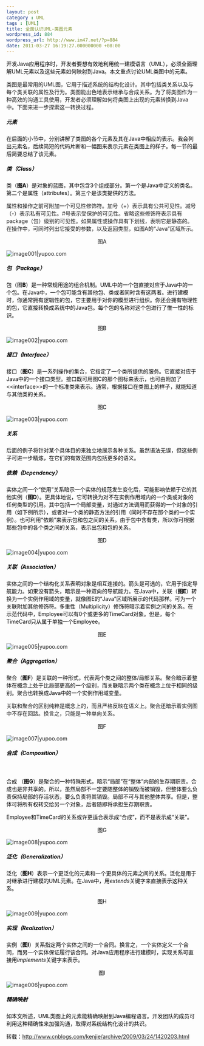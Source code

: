 ```yaml
---
layout: post
category : UML
tags : [UML]
title: 全面认识UML-类图元素
wordpress_id: 884
wordpress_url: http://www.im47.net/?p=884
date: 2011-03-27 16:19:27.000000000 +08:00
---
```

<span style="color: #000000;">开发Java应用程序时，开发者要想有效地利用统一建模语言（UML），必须全面理解UML元素以及这些元素如何映射到Java。本文重点讨论UML类图中的元素。</span>

类图是最常用的UML图，它用于描述系统的结构化设计。其中包括类关系以及与每个类关联的属性及行为。类图能出色地表示继承与合成关系。为了将类图作为一种高效的沟通工具使用，开发者必须理解如何将类图上出现的元素转换到Java中。下面来进一步探索这一转换过程。
<h5><span style="color: #000000;">元素
</span></h5>
<span style="color: #000000;">在后面的小节中，分别讲解了类图的各个元素及其在Java中相应的表示。我会列出元素名，后续简短的代码片断和一幅图来表示元素在类图上的样子。每一节的最后简要总结了该元素。</span>
<h5><span style="color: #000000;">类（Class）
</span></h5>
<span style="color: #000000;"><span style="color: #000000;">类（<strong>图A</strong>）是对象的蓝图，其中包含3个组成部分。第一个是Java中定义的类名。第二个是属性（attributes）。第三个是该类提供的方法。</span></span>

属性和操作之前可附加一个可见性修饰符。加号（+）表示具有公共可见性。减号（-）表示私有可见性。#号表示受保护的可见性。省略这些修饰符表示具有package（包）级别的可见性。如果属性或操作具有下划线，表明它是静态的。在操作中，可同时列出它接受的参数，以及返回类型，如图A的“Java”区域所示。
<p style="text-align: center;">图A</p>
<img class="aligncenter" src="http://pic.yupoo.com/dreambt/AWReN1YN/medium.jpg" alt="image001|yupoo.com" />
<h5><span style="color: #000000;">包（Package）
</span></h5>
<span style="color: #000000;">包（图<strong>B</strong>）是一种常规用途的组合机制。UML中的一个包直接对应于Java中的一个包。在Java中，一个包可能含有其他包、类或者同时含有这两者。进行建模时，你通常拥有逻辑性的包，它主要用于对你的模型进行组织。你还会拥有物理性的包，它直接转换成系统中的Java包。每个包的名称对这个包进行了惟一性的标识。</span>
<p style="text-align: center;"><span style="color: #000000;">图B</span></p>
<img class="aligncenter" src="http://pic.yupoo.com/dreambt/AWReN40M/medium.jpg" alt="image002|yupoo.com" />
<h5><span style="color: #000000;"> 接口（Interface）
</span></h5>
<span style="color: #000000;">接口（<strong>图C</strong>）是一系列操作的集合，它指定了一个类所提供的服务。它直接对应于Java中的一个接口类型。接口既可用图C的那个图标来表示，也可由附加了&lt;&lt;interface&gt;&gt;的一个标准类来表示。通常，根据接口在类图上的样子，就能知道与其他类的关系。</span>
<p style="text-align: center;"><span style="color: #000000;">图C</span></p>
<img class="aligncenter" src="http://pic.yupoo.com/dreambt/AWReNcMM/medium.jpg" alt="image003|yupoo.com" />
<h5><span style="color: #000000;">关系
</span></h5>
<span style="color: #000000;">后面的例子将针对某个具体目的来独立地展示各种关系。虽然语法无误，但这些例子可进一步精炼，在它们的有效范围内包括更多的语义。</span>
<h5><span style="color: #000000;">依赖（Dependency）
</span></h5>
<span style="color: #000000;">实体之间一个“使用”关系暗示一个实体的规范发生变化后，可能影响依赖于它的其他实例（<strong>图D</strong>）。更具体地说，它可转换为对不在实例作用域内的一个类或对象的任何类型的引用。其中包括一个局部变量，对通过方法调用而获得的一个对象的引用（如下例所示），或者对一个类的静态方法的引用（同时不存在那个类的一个实例）。也可利用“依赖”来表示包和包之间的关系。由于包中含有类，所以你可根据那些包中的各个类之间的关系，表示出包和包的关系。</span>
<p style="text-align: center;"><span style="color: #000000;">图D</span></p>
<img class="aligncenter" src="http://pic.yupoo.com/dreambt/AWReNlzx/medium.jpg" alt="image004|yupoo.com" />
<h5><span style="color: #000000;"> 关联（Association）
</span></h5>
<span style="color: #000000;">实体之间的一个结构化关系表明对象是相互连接的。箭头是可选的，它用于指定导航能力。如果没有箭头，暗示是一种双向的导航能力。在Java中，关联（<strong>图E</strong>）转换为一个实例作用域的变量，就像图E的“Java”区域所展示的代码那样。可为一个关联附加其他修饰符。多重性（Multiplicity）修饰符暗示着实例之间的关系。在示范代码中，Employee可以有0个或更多的TimeCard对象。但是，每个TimeCard只从属于单独一个Employee。</span>
<p style="text-align: center;"><span style="color: #000000;">图E</span></p>
<img class="aligncenter" src="http://pic.yupoo.com/dreambt/AWReNsrQ/medium.jpg" alt="image005|yupoo.com" />
<h5><span style="color: #000000;">聚合（Aggregation）
</span></h5>
<span style="color: #000000;">聚合（<strong>图F</strong>）是关联的一种形式，代表两个类之间的整体/局部关系。聚合暗示着整体在概念上处于比局部更高的一个级别，而关联暗示两个类在概念上位于相同的级别。聚合也转换成Java中的一个实例作用域变量。</span>

关联和聚合的区别纯粹是概念上的，而且严格反映在语义上。聚合还暗示着实例图中不存在回路。换言之，只能是一种单向关系。
<p style="text-align: center;"><span style="color: #000000;">图F</span></p>
<img class="aligncenter" src="http://pic.yupoo.com/dreambt/AWReNxb1/medium.jpg" alt="image007|yupoo.com" />
<h5><span style="color: #000000;">合成（Composition）</span></h5>
&nbsp;

<span style="color: #000000;">合成 （<strong>图G</strong>）是聚合的一种特殊形式，暗示“局部”在“整体”内部的生存期职责。合成也是非共享的。所以，虽然局部不一定要随整体的销毁而被销毁，但整体要么负责保持局部的存活状态，要么负责将其销毁。局部不可与其他整体共享。但是，整体可将所有权转交给另一个对象，后者随即将承担生存期职责。</span>

<span style="color: #000000;">Employee和TimeCard的关系或许更适合表示成“合成”，而不是表示成“关联”。</span>
<p style="text-align: center;"><span style="color: #000000;">图G</span></p>
<img class="aligncenter" src="http://pic.yupoo.com/dreambt/AWReNG33/medium.jpg" alt="image008|yupoo.com" />
<h5><span style="color: #000000;">泛化（Generalization）
</span></h5>
<span style="color: #000000;">泛化（<strong>图H</strong>）表示一个更泛化的元素和一个更具体的元素之间的关系。泛化是用于对继承进行建模的UML元素。在Java中，用<em>extends</em>关键字来直接表示这种关系。</span>
<p style="text-align: center;"><span style="color: #000000;">图H</span></p>
<img class="aligncenter" src="http://pic.yupoo.com/dreambt/AWReNHE7/medium.jpg" alt="image009|yupoo.com" />
<h5><span style="color: #000000;"> 实现（Realization）
</span></h5>
<span style="color: #000000;">实例（<strong>图I</strong>）关系指定两个实体之间的一个合同。换言之，一个实体定义一个合同，而另一个实体保证履行该合同。对Java应用程序进行建模时，实现关系可直接用<em>implements</em>关键字来表示。</span>
<p style="text-align: center;"><span style="color: #000000;">图I</span></p>
<img class="aligncenter" src="http://pic.yupoo.com/dreambt/AWReNKDJ/medium.jpg" alt="image006|yupoo.com" />
<h5><span style="color: #000000;"> 精确映射
</span></h5>
<span style="color: #000000;">如本文所述，UML类图上的元素能精确映射到Java编程语言。开发团队的成员可利用这种精确性来加强沟通，取得对系统结构化设计的共识。</span>

<span style="color: #000000;">转载：<a href="http://www.cnblogs.com/kenjie/archive/2009/03/24/1420203.html">http://www.cnblogs.com/kenjie/archive/2009/03/24/1420203.html</a></span>
